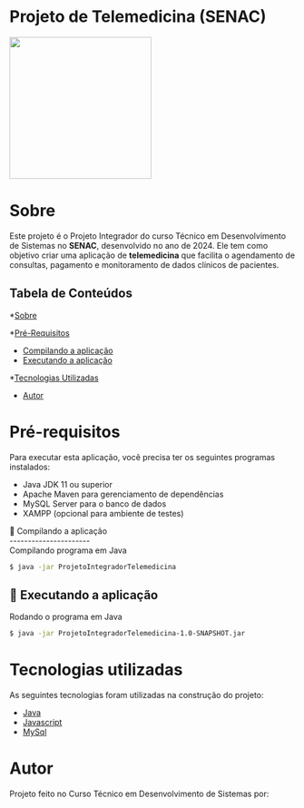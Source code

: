 # Projeto de Telemedicina (SENAC)

<img src="https://cdn-icons-png.flaticon.com/512/7228/7228311.png" height="250" width="250">

Sobre
=========
Este projeto é o Projeto Integrador do curso Técnico em Desenvolvimento de Sistemas no <b>SENAC</b>, desenvolvido no ano de 2024. 
Ele tem como objetivo criar uma aplicação de <b>telemedicina</b> que facilita o agendamento de consultas, pagamento e monitoramento de dados clínicos de pacientes.

Tabela de Conteúdos
-----------------------

*[Sobre](#sobre)

*[Pré-Requisitos](#pré-requisitos)                      
* [Compilando a aplicação](#Compilando-a-aplicação)
* [Executando a aplicação](#Executando-a-aplicação)

*[Tecnologias Utilizadas](#tecnologias-utilizadas)
* [Autor](#autor) 

Pré-requisitos
==============
Para executar esta aplicação, você precisa ter os seguintes programas instalados:

<ul>
<li>Java JDK 11 ou superior</li>
<li>Apache Maven para gerenciamento de dependências</li>
<li>MySQL Server para o banco de dados</li>
<li>XAMPP (opcional para ambiente de testes)</li>
</ul>
🚀 Compilando a aplicação<br>
----------------------<br>
Compilando programa em Java

```bash
$ java -jar ProjetoIntegradorTelemedicina
```

🚀 Executando a aplicação
----------------------
Rodando o programa em Java

```bash
$ java -jar ProjetoIntegradorTelemedicina-1.0-SNAPSHOT.jar
```


Tecnologias utilizadas
======================

As seguintes tecnologias foram utilizadas na construção do projeto:

- [Java](https://www.oracle.com/br/java/)
- [Javascript](https://developer.mozilla.org/pt-BR/docs/Web/JavaScript)
- [MySql](https://www.mysql.com/)


Autor
=====
Projeto feito no Curso Técnico em Desenvolvimento de Sistemas por:<br>